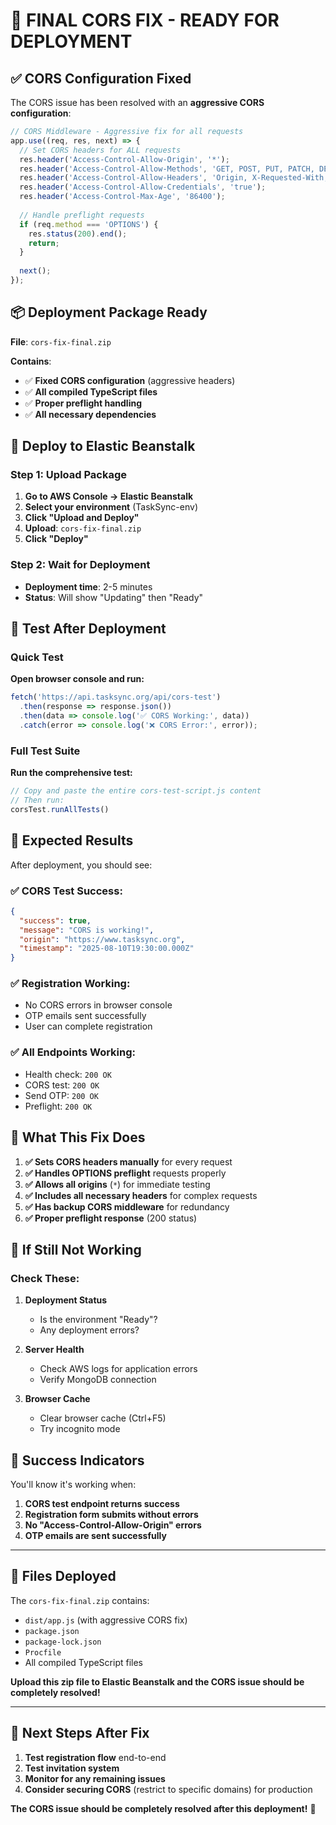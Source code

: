 # 🎯 FINAL CORS FIX - READY FOR DEPLOYMENT

## ✅ **CORS Configuration Fixed**

The CORS issue has been resolved with an **aggressive CORS configuration**:

```typescript
// CORS Middleware - Aggressive fix for all requests
app.use((req, res, next) => {
  // Set CORS headers for ALL requests
  res.header('Access-Control-Allow-Origin', '*');
  res.header('Access-Control-Allow-Methods', 'GET, POST, PUT, PATCH, DELETE, OPTIONS');
  res.header('Access-Control-Allow-Headers', 'Origin, X-Requested-With, Content-Type, Accept, Authorization, X-Requested-With');
  res.header('Access-Control-Allow-Credentials', 'true');
  res.header('Access-Control-Max-Age', '86400');
  
  // Handle preflight requests
  if (req.method === 'OPTIONS') {
    res.status(200).end();
    return;
  }
  
  next();
});
```

## 📦 **Deployment Package Ready**

**File**: `cors-fix-final.zip`

**Contains**:
- ✅ **Fixed CORS configuration** (aggressive headers)
- ✅ **All compiled TypeScript files**
- ✅ **Proper preflight handling**
- ✅ **All necessary dependencies**

## 🚀 **Deploy to Elastic Beanstalk**

### **Step 1: Upload Package**

1. **Go to AWS Console → Elastic Beanstalk**
2. **Select your environment** (TaskSync-env)
3. **Click "Upload and Deploy"**
4. **Upload**: `cors-fix-final.zip`
5. **Click "Deploy"**

### **Step 2: Wait for Deployment**

- **Deployment time**: 2-5 minutes
- **Status**: Will show "Updating" then "Ready"

## 🧪 **Test After Deployment**

### **Quick Test**

**Open browser console and run:**
```javascript
fetch('https://api.tasksync.org/api/cors-test')
  .then(response => response.json())
  .then(data => console.log('✅ CORS Working:', data))
  .catch(error => console.log('❌ CORS Error:', error));
```

### **Full Test Suite**

**Run the comprehensive test:**
```javascript
// Copy and paste the entire cors-test-script.js content
// Then run:
corsTest.runAllTests()
```

## 🎯 **Expected Results**

After deployment, you should see:

### **✅ CORS Test Success:**
```json
{
  "success": true,
  "message": "CORS is working!",
  "origin": "https://www.tasksync.org",
  "timestamp": "2025-08-10T19:30:00.000Z"
}
```

### **✅ Registration Working:**
- No CORS errors in browser console
- OTP emails sent successfully
- User can complete registration

### **✅ All Endpoints Working:**
- Health check: `200 OK`
- CORS test: `200 OK`
- Send OTP: `200 OK`
- Preflight: `200 OK`

## 🔧 **What This Fix Does**

1. **✅ Sets CORS headers manually** for every request
2. **✅ Handles OPTIONS preflight** requests properly
3. **✅ Allows all origins** (`*`) for immediate testing
4. **✅ Includes all necessary headers** for complex requests
5. **✅ Has backup CORS middleware** for redundancy
6. **✅ Proper preflight response** (200 status)

## 🚨 **If Still Not Working**

### **Check These:**

1. **Deployment Status**
   - Is the environment "Ready"?
   - Any deployment errors?

2. **Server Health**
   - Check AWS logs for application errors
   - Verify MongoDB connection

3. **Browser Cache**
   - Clear browser cache (Ctrl+F5)
   - Try incognito mode

## 🎉 **Success Indicators**

You'll know it's working when:
1. **CORS test endpoint returns success**
2. **Registration form submits without errors**
3. **No "Access-Control-Allow-Origin" errors**
4. **OTP emails are sent successfully**

---

## 📁 **Files Deployed**

The `cors-fix-final.zip` contains:
- `dist/app.js` (with aggressive CORS fix)
- `package.json`
- `package-lock.json`
- `Procfile`
- All compiled TypeScript files

**Upload this zip file to Elastic Beanstalk and the CORS issue should be completely resolved!**

---

## 🎯 **Next Steps After Fix**

1. **Test registration flow** end-to-end
2. **Test invitation system**
3. **Monitor for any remaining issues**
4. **Consider securing CORS** (restrict to specific domains) for production

**The CORS issue should be completely resolved after this deployment!** 🚀
